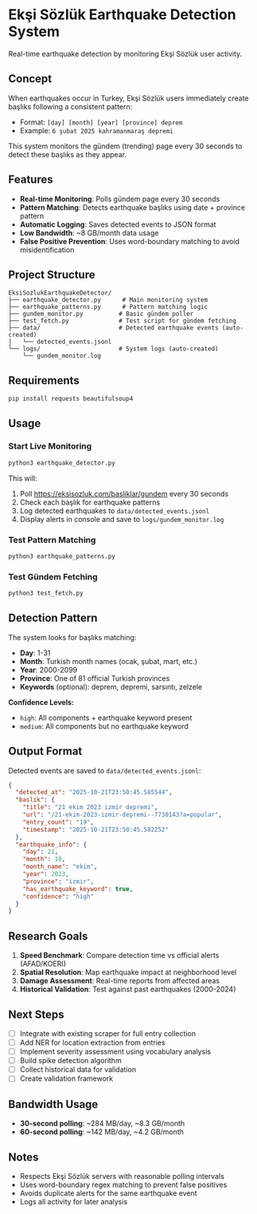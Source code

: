 # Ekşi Sözlük Earthquake Detection System

Real-time earthquake detection by monitoring Ekşi Sözlük user activity.

## Concept

When earthquakes occur in Turkey, Ekşi Sözlük users immediately create başlıks following a consistent pattern:
- Format: `[day] [month] [year] [province] deprem`
- Example: `6 şubat 2025 kahramanmaraş depremi`

This system monitors the gündem (trending) page every 30 seconds to detect these başlıks as they appear.

## Features

- **Real-time Monitoring**: Polls gündem page every 30 seconds
- **Pattern Matching**: Detects earthquake başlıks using date + province pattern
- **Automatic Logging**: Saves detected events to JSON format
- **Low Bandwidth**: ~8 GB/month data usage
- **False Positive Prevention**: Uses word-boundary matching to avoid misidentification

## Project Structure

```
EksiSozlukEarthquakeDetector/
├── earthquake_detector.py      # Main monitoring system
├── earthquake_patterns.py      # Pattern matching logic
├── gundem_monitor.py          # Basic gündem poller
├── test_fetch.py              # Test script for gündem fetching
├── data/                      # Detected earthquake events (auto-created)
│   └── detected_events.jsonl
└── logs/                      # System logs (auto-created)
    └── gundem_monitor.log
```

## Requirements

```bash
pip install requests beautifulsoup4
```

## Usage

### Start Live Monitoring

```bash
python3 earthquake_detector.py
```

This will:
1. Poll https://eksisozluk.com/basliklar/gundem every 30 seconds
2. Check each başlık for earthquake patterns
3. Log detected earthquakes to `data/detected_events.jsonl`
4. Display alerts in console and save to `logs/gundem_monitor.log`

### Test Pattern Matching

```bash
python3 earthquake_patterns.py
```

### Test Gündem Fetching

```bash
python3 test_fetch.py
```

## Detection Pattern

The system looks for başlıks matching:
- **Day**: 1-31
- **Month**: Turkish month names (ocak, şubat, mart, etc.)
- **Year**: 2000-2099
- **Province**: One of 81 official Turkish provinces
- **Keywords** (optional): deprem, depremi, sarsıntı, zelzele

**Confidence Levels:**
- `high`: All components + earthquake keyword present
- `medium`: All components but no earthquake keyword

## Output Format

Detected events are saved to `data/detected_events.jsonl`:

```json
{
  "detected_at": "2025-10-21T23:50:45.585544",
  "baslik": {
    "title": "21 ekim 2023 izmir depremi",
    "url": "/21-ekim-2023-izmir-depremi--7730143?a=popular",
    "entry_count": "19",
    "timestamp": "2025-10-21T23:50:45.582252"
  },
  "earthquake_info": {
    "day": 21,
    "month": 10,
    "month_name": "ekim",
    "year": 2023,
    "province": "izmir",
    "has_earthquake_keyword": true,
    "confidence": "high"
  }
}
```

## Research Goals

1. **Speed Benchmark**: Compare detection time vs official alerts (AFAD/KOERI)
2. **Spatial Resolution**: Map earthquake impact at neighborhood level
3. **Damage Assessment**: Real-time reports from affected areas
4. **Historical Validation**: Test against past earthquakes (2000-2024)

## Next Steps

- [ ] Integrate with existing scraper for full entry collection
- [ ] Add NER for location extraction from entries
- [ ] Implement severity assessment using vocabulary analysis
- [ ] Build spike detection algorithm
- [ ] Collect historical data for validation
- [ ] Create validation framework

## Bandwidth Usage

- **30-second polling**: ~284 MB/day, ~8.3 GB/month
- **60-second polling**: ~142 MB/day, ~4.2 GB/month

## Notes

- Respects Ekşi Sözlük servers with reasonable polling intervals
- Uses word-boundary regex matching to prevent false positives
- Avoids duplicate alerts for the same earthquake event
- Logs all activity for later analysis
